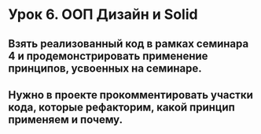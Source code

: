 # Урок 6. ООП Дизайн и Solid
## Взять реализованный код в рамках семинара 4 и продемонстрировать применение принципов, усвоенных на семинаре.
## Нужно в проекте прокомментировать участки кода, которые рефакторим, какой принцип применяем и почему.